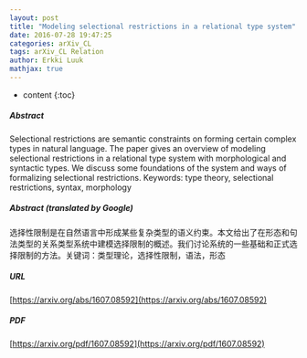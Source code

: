 ```yaml
---
layout: post
title: "Modeling selectional restrictions in a relational type system"
date: 2016-07-28 19:47:25
categories: arXiv_CL
tags: arXiv_CL Relation
author: Erkki Luuk
mathjax: true
---
```


* content
{:toc}

##### Abstract
Selectional restrictions are semantic constraints on forming certain complex types in natural language. The paper gives an overview of modeling selectional restrictions in a relational type system with morphological and syntactic types. We discuss some foundations of the system and ways of formalizing selectional restrictions. Keywords: type theory, selectional restrictions, syntax, morphology

##### Abstract (translated by Google)
选择性限制是在自然语言中形成某些复杂类型的语义约束。本文给出了在形态和句法类型的关系类型系统中建模选择限制的概述。我们讨论系统的一些基础和正式选择限制的方法。关键词：类型理论，选择性限制，语法，形态

##### URL
[https://arxiv.org/abs/1607.08592](https://arxiv.org/abs/1607.08592)

##### PDF
[https://arxiv.org/pdf/1607.08592](https://arxiv.org/pdf/1607.08592)


